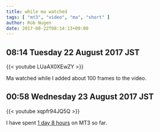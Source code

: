 ```yaml
---
title: while ma watched
tags: [ "mt3", "video", "ma", "short" ]
author: Rob Nugen
date: 2017-08-22T08:14:13+09:00
---
```


## 08:14 Tuesday 22 August 2017 JST

{{< youtube LUaAX0XEwZY >}}

Ma watched while I added about 100 frames to the video.

## 00:58 Wednesday 23 August 2017 JST

{{< youtube xqpfr94JQ5Q >}}

I have spent [1 day 8 hours](
http://www.grun1.com/utils/timeCalc.html?t1=34:03&t2=57:27&t3=60:14&t4=71:50&t5=31:08&t6=78:05&t7=33:27&t8=62:46&t9=40:12&t10=94:51&t11=22:02&t12=2:41:39&t13=17:00&t14=28:17&t15=1:17:51&t16=1:31:40&t17=1:04:46&t18=2:02:43&t19=6:08:45&t20=2:00:00&t21=2:39:38&t22=1:15:42&t23=55:40&mode=0&fs3=1&ft2=1&f3t1=1&f4t0=1&d=:&o3=1&fps=
) on MT3 so far.
